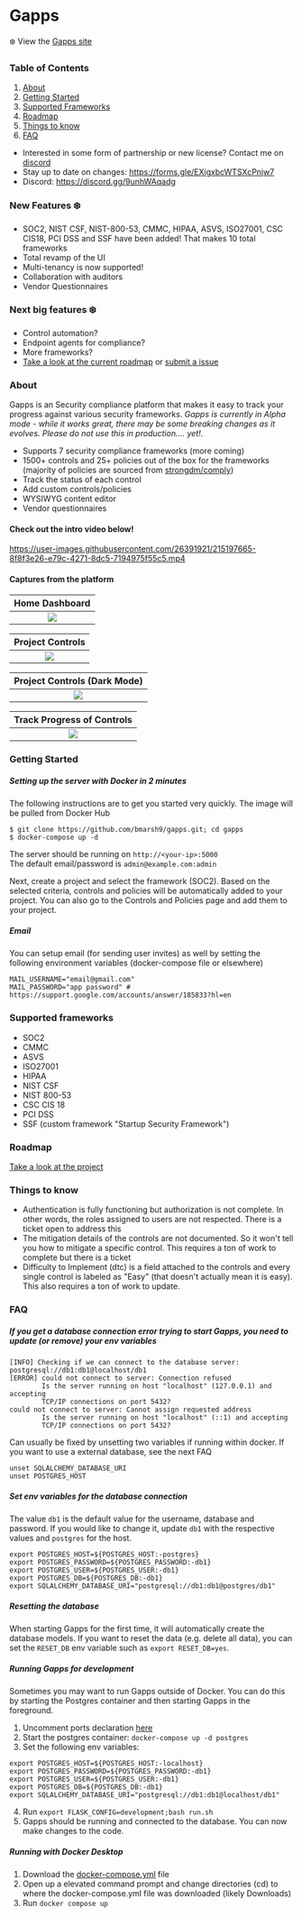 # Gapps

:snowflake: View the [Gapps site](https://web-gapps.pages.dev/)

### Table of Contents
1. [About](#about)
2. [Getting Started](#getting-started)
3. [Supported Frameworks](#supported-frameworks)
4. [Roadmap](#roadmap)
5. [Things to know](#things-to-know)
6. [FAQ](#faq)

- Interested in some form of partnership or new license? Contact me on [discord](https://discord.gg/9unhWAqadg)
- Stay up to date on changes: https://forms.gle/EXigxbcWTSXcPnjw7  
- Discord: https://discord.gg/9unhWAqadg

### New Features :snowflake:
- SOC2, NIST CSF, NIST-800-53, CMMC, HIPAA, ASVS, ISO27001, CSC CIS18, PCI DSS and SSF have been added! That makes 10 total frameworks
- Total revamp of the UI
- Multi-tenancy is now supported!
- Collaboration with auditors  
- Vendor Questionnaires

### Next big features :snowflake:  
- Control automation?
- Endpoint agents for compliance?
- More frameworks?
- [Take a look at the current roadmap](https://github.com/users/bmarsh9/projects/1) or [submit a issue](https://github.com/bmarsh9/gapps/issues)

### About
Gapps is an Security compliance platform that makes it easy to track your progress against various security frameworks. *Gapps is currently in Alpha mode - while it works great, there may be some breaking changes as it evolves. Please do not use this in production.... yet!*.  
- Supports 7 security compliance frameworks (more coming)  
- 1500+ controls and 25+ policies out of the box for the frameworks (majority of policies are sourced from [strongdm/comply](https://github.com/strongdm/comply))
- Track the status of each control
- Add custom controls/policies
- WYSIWYG content editor  
- Vendor questionnaires

#### Check out the intro video below!
https://user-images.githubusercontent.com/26391921/215197665-8f8f3e26-e79c-4271-8dc5-7194975f55c5.mp4


#### Captures from the platform

Home Dashboard          |
:-------------------------:|
![](img/dashboard_2.PNG)  |

Project Controls          |
:-------------------------:|
![](img/ui_1.PNG)  |

Project Controls (Dark Mode)          |
:-------------------------:|
![](img/ui_2.PNG)  |

Track Progress of Controls          |
:-------------------------:|
![](img/3_gapps_2.PNG)  |

### Getting Started

##### Setting up the server with Docker in 2 minutes

The following instructions are to get you started very quickly. The image will be pulled from Docker Hub

```
$ git clone https://github.com/bmarsh9/gapps.git; cd gapps
$ docker-compose up -d
```

The server should be running on `http://<your-ip>:5000`  
The default email/password is `admin@example.com:admin`

Next, create a project and select the framework (SOC2). Based on the selected criteria, controls and policies will be automatically added to your project. You can also go to the Controls and Policies page and add them to your project.

##### Email

You can setup email (for sending user invites) as well by setting the following environment variables (docker-compose file or elsewhere)

```
MAIL_USERNAME="email@gmail.com"
MAIL_PASSWORD="app password" # https://support.google.com/accounts/answer/185833?hl=en
```

### Supported frameworks
+ SOC2
+ CMMC
+ ASVS
+ ISO27001
+ HIPAA
+ NIST CSF
+ NIST 800-53
+ CSC CIS 18
+ PCI DSS
+ SSF (custom framework "Startup Security Framework")

### Roadmap

[Take a look at the project](https://github.com/users/bmarsh9/projects/1)

### Things to know
- Authentication is fully functioning but authorization is not complete. In other words, the roles assigned to users are not respected. There is a ticket open to address this
- The mitigation details of the controls are not documented. So it won't tell you how to mitigate a specific control. This requires a ton of work to complete but there is a ticket
- Difficulty to Implement (dtc) is a field attached to the controls and every single control is labeled as "Easy" (that doesn't actually mean it is easy). This also requires a ton of work to update.


### FAQ

##### If you get a database connection error trying to start Gapps, you need to update (or remove) your env variables
```
[INFO] Checking if we can connect to the database server: postgresql://db1:db1@localhost/db1
[ERROR] could not connect to server: Connection refused
        Is the server running on host "localhost" (127.0.0.1) and accepting
        TCP/IP connections on port 5432?
could not connect to server: Cannot assign requested address
        Is the server running on host "localhost" (::1) and accepting
        TCP/IP connections on port 5432?
```

Can usually be fixed by unsetting two variables if running within docker. If you want to use a external database, see the next FAQ
```
unset SQLALCHEMY_DATABASE_URI
unset POSTGRES_HOST
```

##### Set env variables for the database connection

The value `db1` is the default value for the username, database and password. If you would like to change it, update `db1` with the respective values and `postgres` for the host.
```
export POSTGRES_HOST=${POSTGRES_HOST:-postgres}
export POSTGRES_PASSWORD=${POSTGRES_PASSWORD:-db1}
export POSTGRES_USER=${POSTGRES_USER:-db1}
export POSTGRES_DB=${POSTGRES_DB:-db1}
export SQLALCHEMY_DATABASE_URI="postgresql://db1:db1@postgres/db1"
```

##### Resetting the database
When starting Gapps for the first time, it will automatically create the database models. If you want to reset the data (e.g. delete all data), you can set the `RESET_DB` env variable such as `export RESET_DB=yes`.

##### Running Gapps for development
Sometimes you may want to run Gapps outside of Docker. You can do this by starting the Postgres container and then starting Gapps in the foreground.

1. Uncomment ports declaration [here](https://github.com/bmarsh9/gapps/blob/e8dd926fb946e47fa66f918afa543c535ae212be/docker-compose.yml#L59)
2. Start the postgres container: `docker-compose up -d postgres`
3. Set the following env variables:
```
export POSTGRES_HOST=${POSTGRES_HOST:-localhost}
export POSTGRES_PASSWORD=${POSTGRES_PASSWORD:-db1}
export POSTGRES_USER=${POSTGRES_USER:-db1}
export POSTGRES_DB=${POSTGRES_DB:-db1}
export SQLALCHEMY_DATABASE_URI="postgresql://db1:db1@localhost/db1"
```
4. Run `export FLASK_CONFIG=development;bash run.sh` 
5. Gapps should be running and connected to the database. You can now make changes to the code.

##### Running with Docker Desktop
1. Download the [docker-compose.yml](https://github.com/bmarsh9/gapps/blob/main/docker-compose.yml) file
2. Open up a elevated command prompt and change directories (cd) to where the docker-compose.yml file was downloaded (likely Downloads)
3. Run `docker compose up`
